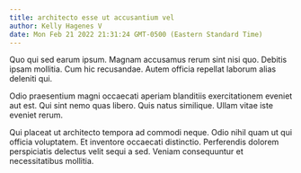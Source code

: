 ```yaml
---
title: architecto esse ut accusantium vel
author: Kelly Hagenes V
date: Mon Feb 21 2022 21:31:24 GMT-0500 (Eastern Standard Time)
---
```

Quo qui sed earum ipsum. Magnam accusamus rerum sint nisi quo. Debitis ipsam mollitia. Cum hic recusandae. Autem officia repellat laborum alias deleniti qui.

 Odio praesentium magni occaecati aperiam blanditiis exercitationem eveniet aut est. Qui sint nemo quas libero. Quis natus similique. Ullam vitae iste eveniet rerum.

 Qui placeat ut architecto tempora ad commodi neque. Odio nihil quam ut qui officia voluptatem. Et inventore occaecati distinctio. Perferendis dolorem perspiciatis delectus velit sequi a sed. Veniam consequuntur et necessitatibus mollitia.